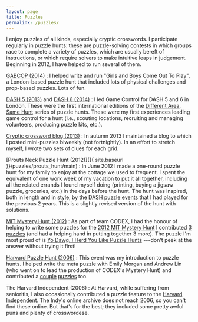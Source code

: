 ```yaml
---
layout: page
title: Puzzles
permalink: /puzzles/
---
```


I enjoy puzzles of all kinds, especially cryptic crosswords. I participate regularly in puzzle hunts: these are puzzle-solving contests in which groups race to complete a variety of puzzles, which are usually bereft of instructions, or which require solvers to make intuitive leaps in judgement. Beginning in 2012, I have helped to run several of them.

[GABCOP (2014)](http://bit.ly/girls-and-boys-game)
:	I helped write and run "Girls and Boys Come Out To Play", a London-based puzzle hunt that included lots of physical challenges and prop-based puzzles. Lots of fun.

[DASH 5 (2013)](http://www.playdash.org/DASH5/) and [DASH 6 (2014)](http://playdash.org/DASH6/)
:	I led Game Control for DASH 5 and 6 in London. These were the first international editions of the [Different Area, Same Hunt](http://www.playdash.org) series of puzzle hunts. These were my first experiences leading game control for a hunt (i.e., scouting locations, recruiting and managing volunteers, producing puzzle kits, etc.).

[Cryptic crossword blog (2013)](http://jblsmith.wordpress.com/)
:	In autumn 2013 I maintained a blog to which I posted mini-puzzles biweekly (not fortnightly). In an effort to stretch myself, I wrote two sets of clues for each grid.

[Prouts Neck Puzzle Hunt (2012)]({{ site.baseurl }}/puzzles/prouts_hunt/main)
:	In June 2012 I made a one-round puzzle hunt for my family to enjoy at the cottage we used to frequent. I spent the equivalent of one work week of my vacation to put it all together, including all the related errands I found myself doing (printing, buying a jigsaw puzzle, groceries, etc.) in the days before the hunt. The hunt was inspired, both in length and in style, by the [DASH puzzle events](http://www.playdash.org) that I had played for the previous 2 years. This is a slightly revised version of the hunt with solutions.

[MIT Mystery Hunt (2012)](http://web.mit.edu/puzzle/www/2012/)
:	As part of team CODEX, I had the honour of helping to write some puzzles for the [2012 MIT Mystery Hunt](http://web.mit.edu/puzzle/www/2012/) I contributed [3 puzzles](http://web.mit.edu/puzzle/www/2012/puzzles/memos_from_the_management/credits/author_6.html) (and had a helping hand in putting together 3 more). The puzzle I'm most proud of is [Yo Dawg, I Herd You Like Puzzle Hunts](http://www.mit.edu/~puzzle/2012/puzzles/okla_holmes_a/yo_dawg_i_herd_you_like_puzzle_hunts/)
---don't peek at the answer without trying it first!

[Harvard Puzzle Hunt (2006)](http://www.hcs.harvard.edu/hunt/2006/hunt/index.html)
:	This event was my introduction to puzzle hunts. I helped write the meta puzzle with Emily Morgan and Andrew Lin (who went on to lead the production of CODEX's Mystery Hunt) and contributed a [couple](http://www.hcs.harvard.edu/hunt/2006/hunt/ingr_9/index.html) [puzzles](http://www.hcs.harvard.edu/hunt/2006/hunt/table_talk/index.html) too.

The Harvard Independent (2006)
:	At Harvard, while suffering from senioritis, I also occasionally contributed a puzzle feature to the [Harvard Independent](http://www.harvardindependent.com/). The Indy's online archive does not reach 2006, so you can't find these online. But that's for the best; they included some pretty awful puns and plenty of crosswordese.

   